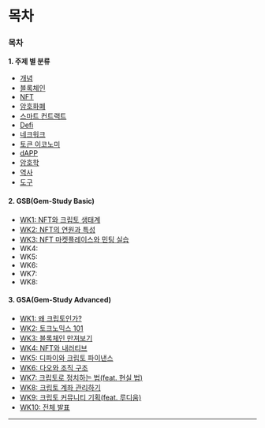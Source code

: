 # 목차



### 목차



**1. 주제 별 분류**

* [개념  ](../undefined/undefined/)
* [블록체인](../undefined/undefined-1/)
* [NFT](../nft/)
* [암호화폐](../undefined/undefined-2/)
* [스마트 컨트랙트](../undefined/undefined-3/)
* [Defi](../defi/)
* [네크워크](../undefined/undefined-4/)
* [토큰 이코노미](../undefined/undefined-5/)
* [dAPP](../dapp.md)
* [암호학](undefined-2.md#undefined)
* [역사](../undefined/undefined-7/)
* [도구](<../undefined/undefined-5/README (1).md>)

#### **2.** GSB(Gem-Study Basic)

* [WK1: NFT와 크립토 생태계 ](../gem-study-basic/wk1-nft/)
* [WK2: NFT의 연원과 특성 ](../gem-study-basic/wk2-nft/)
* [WK3: NFT 마켓플레이스와 민팅 실습 ](../gem-study-basic/wk3-nft/)
* WK4:&#x20;
* WK5:&#x20;
* WK6:&#x20;
* WK7:&#x20;
* WK8:

#### 3. GSA(Gem-Study Advanced)

* [WK1: 왜 크립토인가? ](../gem-study-advanced/wk1/)
* [WK2: 토크노믹스 101 ](../gem-study-advanced/wk2-101/)
* [WK3: 블록체인 만져보기](../gem-study-advanced/wk3/)&#x20;
* [WK4: NFT와 내러티브 ](../gem-study-advanced/wk4.md)
* [WK5: 디파이와 크립토 파이낸스 ](../gem-study-advanced/wk5.md)
* [WK6: 다오와 조직 구조 ](../gem-study-advanced/wk6.md)
* [WK7: 크립토로 정치하는 법(feat. 현실 법) ](../gem-study-advanced/wk7.md)
* [WK8: 크립토 계좌 관리하기 ](../gem-study-advanced/wk8.md)
* [WK9: 크립토 커뮤니티 기획(feat. 루디움) ](../gem-study-advanced/wk9.md)
* [WK10: 전체 발표](../gem-study-advanced/wk10.md)



****

